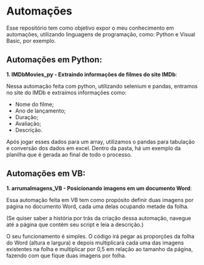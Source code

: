 # Automações

Esse repositório tem como objetivo expor o meu conhecimento em automações, utilizando linguagens de programação, como: Python e Visual Basic, por exemplo.

## Automações em Python:

  **1. IMDbMovies_py - Extraindo informações de filmes do site IMDb**:

  Nessa automação feita com python, utilizando selenium e pandas, entramos no site do IMDb e extraímos informações como:
     
  * Nome do filme;
  * Ano de lançamento;
  * Duração;
  * Avaliação;
  * Descrição.
  
  Após jogar esses dados para um array, utilizamos o pandas para tabulação e conversão dos dados em excel.
  Dentro da pasta, há um exemplo da planilha que é gerada ao final de todo o processo.

## Automações em VB:

  **1. arrumaImagens_VB - Posicionando imagens em um documento Word**:

  Essa automação feita em VB tem como propósito definir duas imagens por página no documento Word, cada uma delas ocupando metade da folha.
  
  (Se quiser saber a história por trás da criação dessa automação, navegue até a página que contém seu script e leia a descrição.)

  O seu funcionamento é simples. O código irá pegar as proporções da folha do Word (altura e largura) e depois multiplicará cada uma das imagens existentes na folha e multiplicar por 0,5 em relação ao tamanho da página, fazendo com que fique duas imagens por folha.
